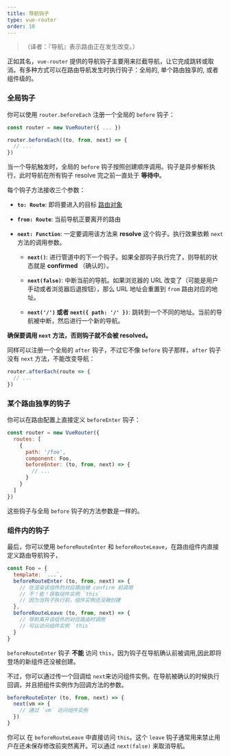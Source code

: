 ```yaml
---
title: 导航钩子
type: vue-router
order: 10
---
```


>（译者：『导航』表示路由正在发生改变。）

正如其名，`vue-router` 提供的导航钩子主要用来拦截导航，让它完成跳转或取消。有多种方式可以在路由导航发生时执行钩子：全局的, 单个路由独享的, 或者组件级的。

### 全局钩子

你可以使用 `router.beforeEach` 注册一个全局的 `before` 钩子：

``` js
const router = new VueRouter({ ... })

router.beforeEach((to, from, next) => {
  // ...
})
```

当一个导航触发时，全局的 `before` 钩子按照创建顺序调用。钩子是异步解析执行，此时导航在所有钩子 resolve 完之前一直处于 **等待中**。

每个钩子方法接收三个参数：

- **`to: Route`**: 即将要进入的目标 [路由对象](../api/route-object.md)

- **`from: Route`**: 当前导航正要离开的路由

- **`next: Function`**: 一定要调用该方法来 **resolve** 这个钩子。执行效果依赖 `next` 方法的调用参数。

  - **`next()`**: 进行管道中的下一个钩子。如果全部钩子执行完了，则导航的状态就是 **confirmed** （确认的）。

  - **`next(false)`**: 中断当前的导航。如果浏览器的 URL 改变了（可能是用户手动或者浏览器后退按钮），那么 URL 地址会重置到 `from` 路由对应的地址。

  - **`next('/')` 或者 `next({ path: '/' })`**: 跳转到一个不同的地址。当前的导航被中断，然后进行一个新的导航。

**确保要调用 `next` 方法，否则钩子就不会被 resolved。**


同样可以注册一个全局的 `after` 钩子，不过它不像 `before` 钩子那样，`after` 钩子没有 `next` 方法，不能改变导航：

``` js
router.afterEach(route => {
  // ...
})
```

### 某个路由独享的钩子

你可以在路由配置上直接定义 `beforeEnter` 钩子：

``` js
const router = new VueRouter({
  routes: [
    {
      path: '/foo',
      component: Foo,
      beforeEnter: (to, from, next) => {
        // ...
      }
    }
  ]
})
```

这些钩子与全局 `before` 钩子的方法参数是一样的。

### 组件内的钩子

最后，你可以使用 `beforeRouteEnter` 和 `beforeRouteLeave`，在路由组件内直接定义路由导航钩子，

``` js
const Foo = {
  template: `...`,
  beforeRouteEnter (to, from, next) => {
    // 在渲染该组件的对应路由被 confirm 前调用
    // 不！能！获取组件实例 `this`
    // 因为当钩子执行前，组件实例还没被创建
  },
  beforeRouteLeave (to, from, next) => {
    // 导航离开该组件的对应路由时调用
    // 可以访问组件实例 `this`
  }
}
```

`beforeRouteEnter` 钩子 **不能** 访问 `this`，因为钩子在导航确认前被调用,因此即将登场的新组件还没被创建。

不过，你可以通过传一个回调给 `next`来访问组件实例。在导航被确认的时候执行回调，并且把组件实例作为回调方法的参数。

``` js
beforeRouteEnter (to, from, next) => {
  next(vm => {
    // 通过 `vm` 访问组件实例
  })
}
```

你可以 在 `beforeRouteLeave` 中直接访问 `this`。这个 `leave` 钩子通常用来禁止用户在还未保存修改前突然离开。可以通过 `next(false)` 来取消导航。
